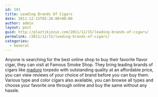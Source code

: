 ```yaml
---
id: 191
title: Leading Brands Of Cigars
date: 2011-12-15T05:28:00+00:00
author: admin
layout: post
guid: http://plaztikjezuz.com/2011/12/15/leading-brands-of-cigars/
permalink: /2011/12/15/leading-brands-of-cigars/
categories:
  - General
---
```

Anyone is searching for the best online shop to buy their favorite flavor cigar, they can visit at Famous Smoke Shop. They bring leading brands of cigars like [maduro](http://www.famous-smoke.com/oliva+serie+g+maduro+torpedo+cigars/item+23546) torpedo with outstanding quality at an affordable price, you can view reviews of your choice of brand before you can buy them. Various type and color cigars also available, you can browse all types and choose your favorite one through online and buy the same without any hassle.